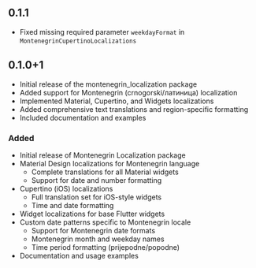 ## 0.1.1

* Fixed missing required parameter `weekdayFormat` in `MontenegrinCupertinoLocalizations`

## 0.1.0+1

* Initial release of the montenegrin_localization package
* Added support for Montenegrin (crnogorski/латиница) localization
* Implemented Material, Cupertino, and Widgets localizations
* Added comprehensive text translations and region-specific formatting
* Included documentation and examples

### Added
- Initial release of Montenegrin Localization package
- Material Design localizations for Montenegrin language
  - Complete translations for all Material widgets
  - Support for date and number formatting
- Cupertino (iOS) localizations
  - Full translation set for iOS-style widgets
  - Time and date formatting
- Widget localizations for base Flutter widgets
- Custom date patterns specific to Montenegrin locale
  - Support for Montenegrin date formats
  - Montenegrin month and weekday names
  - Time period formatting (prijepodne/popodne)
- Documentation and usage examples
